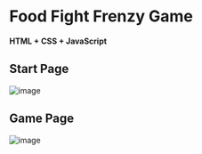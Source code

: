 <h1>Food Fight Frenzy Game</h1>
<b>HTML + CSS + JavaScript</b>
<div>
  <h2>Start Page</h2>
  
  ![image](https://github.com/user-attachments/assets/3fcf0bdd-c0ed-4183-832d-d1dcb4e22105)

</div>
<div>
  <h2>Game Page</h2>

  ![image](https://github.com/user-attachments/assets/bbaa6cae-067b-4b70-8d54-1903b50aff77)
</div>
